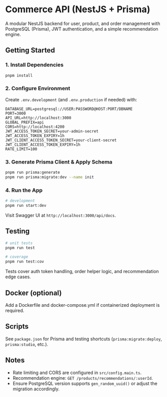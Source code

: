 # Commerce API (NestJS + Prisma)

A modular NestJS backend for user, product, and order management with PostgreSQL (Prisma), JWT authentication, and a simple recommendation engine.

## Getting Started

### 1. Install Dependencies

```bash
pnpm install
```

### 2. Configure Environment

Create `.env.development` (and `.env.production` if needed) with:

```env
DATABASE_URL=postgresql://USER:PASSWORD@HOST:PORT/DBNAME
PORT=3000
API_URL=http://localhost:3000
GLOBAL_PREFIX=api
CORS=http://localhost:4200
JWT_ACCESS_TOKEN_SECRET=your-admin-secret
JWT_ACCESS_TOKEN_EXPIRY=1h
JWT_CLIENT_ACCESS_TOKEN_SECRET=your-client-secret
JWT_CLIENT_ACCESS_TOKEN_EXPIRY=1h
RATE_LIMIT=100
```

### 3. Generate Prisma Client & Apply Schema

```bash
pnpm run prisma:generate
pnpm run prisma:migrate:dev --name init
```

### 4. Run the App

```bash
# development
pnpm run start:dev
```

Visit Swagger UI at `http://localhost:3000/api/docs`.

## Testing

```bash
# unit tests
pnpm run test

# coverage
pnpm run test:cov
```

Tests cover auth token handling, order helper logic, and recommendation edge cases.

## Docker (optional)

Add a Dockerfile and docker-compose.yml if containerized deployment is required.

## Scripts

See `package.json` for Prisma and testing shortcuts (`prisma:migrate:deploy`, `prisma:studio`, etc.).

## Notes

- Rate limiting and CORS are configured in `src/config.main.ts`.
- Recommendation engine: `GET /products/recommendations/:userId`.
- Ensure PostgreSQL version supports `gen_random_uuid()` or adjust the migration accordingly.
